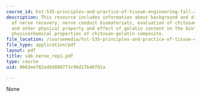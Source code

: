 ```yaml
---
course_id: hst-535-principles-and-practice-of-tissue-engineering-fall-2004
description: This resource includes information about background and different choices
  of nerve recovery, nerve conduit biomaterials, evaluation of chitosan-derived materials
  and other physical property and effect of gelatin content on the biological and
  physicochemical properties of chitosan-gelatin composite.
file_location: /coursemedia/hst-535-principles-and-practice-of-tissue-engineering-fall-2004/0663ee782addd808773c96d17b46f01a_s4b_nerve_rep1.pdf
file_type: application/pdf
layout: pdf
title: s4b_nerve_rep1.pdf
type: course
uid: 0663ee782addd808773c96d17b46f01a

---
```

None